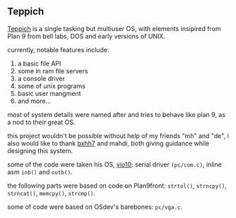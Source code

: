 Teppich
------
[Teppich](http://www.felloff.net/usr/cinap_lenrek/music/teppich3.mp3) is a single tasking but multiuser OS, with elements insipired from Plan 9 from bell labs, DOS and early versions of UNIX.

currently, notable features include:
1. a basic file API
2. some in ram file servers
3. a console driver
4. some of unix programs
5. basic user mangment
6. and more...

most of system details were named after and tries to behave like plan 9, as a nod to their great OS.

this project wouldn't be possible without help of my friends "mh" and "de",
i also would like to thank [bxhh7](https://github.com/bxhh7) and mahdi, both giving guidance while designing this system.

some of the code were taken his OS, [vio10](https://github.com/bxhh7/vio10):
serial driver `(pc/com.c)`,
inline asm `inb()` and `outb()`.

the following parts were based on code on Plan9front:
`strtol()`, `strncpy()`, `strncat()`, `memcpy()`, `strcmp()`.


some of code were based on OSdev's barebones:
`pc/vga.c`.
